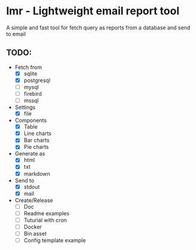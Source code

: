 # lmr - Lightweight email report tool

A simple and fast tool for fetch query as reports from a database and send to email

## TODO:
- Fetch from
    - [x] sqlite
    - [x] postgresql
    - [ ] mysql
    - [ ] firebird
    - [ ] mssql
- Settings
    - [X] file
- Components
    - [x] Table
    - [x] Line charts
    - [x] Bar charts
    - [x] Pie charts
- Generate as
    - [x] html
    - [x] txt
    - [x] markdown
- Send to
    - [X] stdout
    - [X] mail
- Create/Release
    - [ ] Doc
    - [ ] Readme examples
    - [ ] Tuturial with cron
    - [ ] Docker
    - [ ] Bin asset
    - [ ] Config template example
